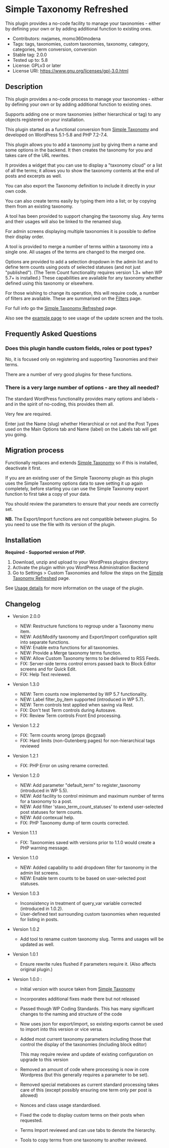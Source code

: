 # Simple Taxonomy Refreshed

This plugin provides a no-code facility to manage your taxonomies - either by defining your own or by adding additional function to existing ones.

* Contributors: nwjames, momo360modena
* Tags: tags, taxonomies, custom taxonomies, taxonomy, category, categories, term conversion, conversion
* Stable tag: 2.0.0
* Tested up to: 5.8
* License: GPLv3 or later
* License URI: https://www.gnu.org/licenses/gpl-3.0.html

## Description

This plugin provides a no-code process to manage your taxonomies - either by defining your own or by adding additional function to existing ones.

Supports adding one or more taxonomies (either hierarchical or tag) to any objects registered on your installation.

This plugin started as a functional conversion from [Simple Taxonomy](https://wordpress.org/plugins/simple-taxonomy/) and developed on WordPress 5.1-5.8 and PHP 7.2-7.4.

This plugin allows you to add a taxonomy just by giving them a name and some options in the backend. It then creates the taxonomy for you and takes care of the URL rewrites.

It provides a widget that you can use to display a "taxonomy cloud" or a list of all the terms; it allows you to show the taxonomy contents at the end of posts and excerpts as well.

You can also export the Taxonomy definition to include it directly in your own code.

You can also create terms easily by typing them into a list; or by copying them from an existing taxonomy.

A tool has been provided to support changing the taxonomy slug. Any terms and their usages will also be linked to the renamed slug.

For admin screens displaying multiple taxonomies it is possible to define their display order.

A tool is provided to merge a number of terms within a taxonomy into a single one. All usages of the terms are changed to the merged one.

Options are provided to add a selection dropdown in the admin list and to define term counts using posts of selected statuses (and not just "published").
(The Term Count functionality requires version 1.3+ when WP 5.7+ is installed.) These capabilities are available for any taxonomy whether defined using this taxonomy or elsewhere.

For those wishing to change its operation, this will require code, a number of filters are available. These are summarised on the [Filters](./filters.md) page.

For full info go the [Simple Taxonomy Refreshed](https://github.com/NeilWJames/simple-taxonomy-refreshed) page.

Also see the [example page](./example.md) to see usage of the update screen and the tools. 

## Frequently Asked Questions

### Does this plugin handle custom fields, roles or post types?

No, it is focused only on registering and supporting Taxonomies and their terms.

There are a number of very good plugins for these functions.

### There is a very large number of options - are they all needed?

The standard WordPress functionality provides many options and labels - and in the spirit of no-coding, this provides them all.

Very few are required.

Enter just the Name (slug) whether Hierarchical or not and the Post Types used on the Main Options tab and Name (label) on the Labels tab will get you going.

## Migration process

Functionally replaces and extends [Simple Taxonomy](https://wordpress.org/plugins/simple-taxonomy/) so if this is installed, deactivate it first.

If you are an existing user of the Simple Taxonomy plugin as this plugin uses the Simple Taxonomy options data to save setting it up again completely, before starting you can use the Simple Taxonomy export function to first take a copy of your data.

You should review the parameters to ensure that your needs are correctly set.

**NB.** The Export/Import functions are not compatible between plugins. So you need to use the file with its version of the plugin.

## Installation

**Required - Supported version of PHP.**

1. Download, unzip and upload to your WordPress plugins directory
2. Activate the plugin within you WordPress Administration Backend
3. Go to Settings > Custom Taxonomies and follow the steps on the [Simple Taxonomy Refreshed](https://github.com/NeilWJames/simple-taxonomy-refreshed) page.

See [Usage details](./usage.md) for more information on the usage of the plugin.

## Changelog

* Version 2.0.0
	* NEW: Restructure functions to regroup under a Taxonomy menu item.
	* NEW: Add/Modify taxonomy and Export/Import configuration split into separate functions.
	* NEW: Enable extra functions for all taxonomies.
	* NEW: Provide a Merge taxonomy terms function.
	* NEW: Allow Custom Taxonomy terms to be delivered to RSS Feeds.
	* FIX: Server-side terms control errors passed back to Block Editor screens and for Quick Edit.
	* FIX: Help Text reviewed.

* Version 1.3.0
	* NEW: Term counts now implemented by WP 5.7 functionality.
	* NEW: Label filter_by_item supported (introduced in WP 5.7).
	* NEW: Term controls test applied when saving via Rest.
	* FIX: Don't test Term controls during Autosave.
	* FIX: Review Term controls Front End processing.

* Version 1.2.2
	* FIX: Term counts wrong (props @cgzaal)
	* FIX: Hard limits (non-Gutenberg pages) for non-hierarchical tags reviewed

* Version 1.2.1
	* FIX: PHP Error on using rename corrected.

* Version 1.2.0
	* NEW: Add parameter "default_term" to register_taxonomy (introduced in WP 5.5).
	* NEW: Add facility to control minimum and maximum number of terms for a taxonomy to a post.
	* NEW: Add filter 'staxo_term_count_statuses' to extend user-selected post statuses for term counts.
	* NEW: Add contexual help.
	* FIX: PHP Taxonomy dump of term counts corrected.

* Version 1.1.1
	* FIX: Taxonomies saved with versions prior to 1.1.0 would create a PHP warning message.

* Version 1.1.0
	* NEW: Added capability to add dropdown filter for taxonomy in the admin list screens.
	* NEW: Enable term counts to be based on user-selected post statuses.

* Version 1.0.3
	* Inconsistency in treatment of query_var variable corrected (introduced in 1.0.2).
	* User-defined text surrounding custom taxonomies when requested for listing in posts.

* Version 1.0.2
	* Add tool to rename custom taxonomy slug. Terms and usages will be updated as well.

* Version 1.0.1
	* Ensure rewrite rules flushed if parameters require it. (Also affects original plugin.)

* Version 1.0.0 :
	* Initial version with source taken from [Simple Taxonomy](https://github.com/herewithme/simple-taxonomy)
	* Incorporates additional fixes made there but not released
	* Passed though WP Coding Standards. This has many significant changes to the naming and structure of the code
	* Now uses json for export/import, so existing exports cannot be used to import into this version or vice versa.
	* Added most current taxonomy parameters including those that control the display of the taxonomies (including block editor)

        This may require review and update of existing configuration on upgrade to this version
	* Removed an amount of code where processing is now in core Wordpress (but this generally requires a parameter to be set).
	* Removed special metaboxes as current standard processing takes care of this (except possibly ensuring one term only per post is allowed)
	* Nonces and class usage standardised.
	* Fixed the code to display custom terms on their posts when requested.
	* Terms Import reviewed and can use tabs to denote the hierarchy.
	* Tools to copy terms from one taxonomy to another reviewed.
